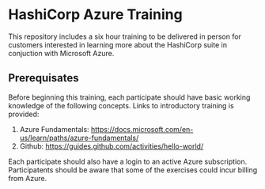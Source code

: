 # HashiCorp Azure Training
This repository includes a six hour training to be delivered in person for customers interested in learning more about the HashiCorp suite in conjuction with Microsoft Azure.

## Prerequisates
Before beginning this training, each participate should have basic working knowledge of the following concepts. Links to introductory training is provided:

1) Azure Fundamentals: https://docs.microsoft.com/en-us/learn/paths/azure-fundamentals/
2) Github: https://guides.github.com/activities/hello-world/

Each participate should also have a login to an active Azure subscription. Participatents should be aware that some of the exercises could incur billing from Azure.
